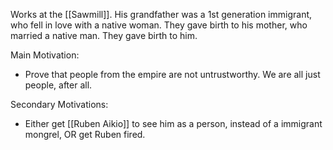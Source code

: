 Works at the [[Sawmill]]. His grandfather was a 1st generation immigrant, who fell in love with a native woman. They gave birth to his mother, who married a native man. They gave birth to him.

Main Motivation:
- Prove that people from the empire are not untrustworthy. We are all just people, after all.

Secondary Motivations:
- Either get [[Ruben Aikio]] to see him as a person, instead of a immigrant mongrel, OR get Ruben fired.

